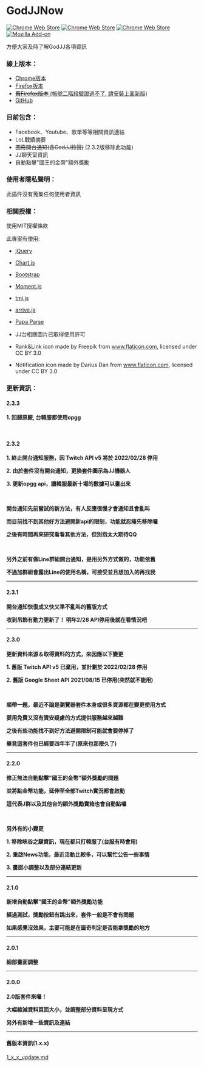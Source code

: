 # GodJJNow 
[![Chrome Web Store](https://img.shields.io/chrome-web-store/v/blinlknnpdpmchjdimpiiinbamgbnbmd)](https://chrome.google.com/webstore/detail/godjj-now/blinlknnpdpmchjdimpiiinbamgbnbmd?hl=zh-TW) 
[![Chrome Web Store](https://img.shields.io/chrome-web-store/users/blinlknnpdpmchjdimpiiinbamgbnbmd)]() 
[![Chrome Web Store](https://img.shields.io/chrome-web-store/stars/blinlknnpdpmchjdimpiiinbamgbnbmd?label=chrome%20web%20store)]() 
[![Mozilla Add-on](https://img.shields.io/amo/v/godjj-now-for-firefox)](https://addons.mozilla.org/zh-TW/firefox/addon/godjj-now-for-firefox/)


方便大家及時了解GodJJ各項資訊

### 線上版本：
- [Chrome版本](https://chrome.google.com/webstore/detail/godjj-now/blinlknnpdpmchjdimpiiinbamgbnbmd)
- [Firefox版本](https://addons.mozilla.org/zh-TW/firefox/addon/godjj-now-for-firefox/)
- [~~舊Firefox版本~~ (帳號二階段驗證過不了, 請安裝上面新版)](https://addons.mozilla.org/en-US/firefox/addon/godjj-now/)
- [GitHub](https://github.com/kakapontw/GodJJNow)

### 目前包含：
- Facebook、Youtube、歌單等等相關資訊連結
- LoL戰績摘要
- ~~圖奇開台通知(含GodJJ鈴聲)~~ (2.3.2版移除此功能)
- JJ聊天室資訊
- 自動點擊"國王的金幣"額外獎勵

### 使用者隱私聲明：
此插件沒有蒐集任何使用者資訊

### 相關授權：
使用MIT授權條款

此專案有使用:
* [jQuery](https://jquery.com/)
* [Chart.js](http://www.chartjs.org/)
* [Bootstrap](https://getbootstrap.com/)
* [Moment.js](https://momentjs.com/)
* [tmi.js](https://www.tmijs.org/)
* [arrive.js](https://github.com/uzairfarooq/arrive)
* [Papa Parse](https://www.papaparse.com/)

* JJ台相關圖片已取得使用許可
* Rank&Link icon made by Freepik from www.flaticon.com, licensed under CC BY 3.0
* Notification icon made by Darius Dan from www.flaticon.com, licensed under CC BY 3.0

### 更新資訊：
<h4>2.3.3</h4>
<p><strong>1. 回歸原廠, 台韓服都使用opgg</strong></p>
<br>
<h4>2.3.2</h4>
<p><strong>1. 終止開台通知服務，因 Twitch API v5 將於 2022/02/28 停用</strong></p>
<p><strong>2. 由於套件沒有開台通知，更換套件圖示為JJ機器人</strong></p>
<p><strong>3. 更新opgg api，讓韓服最新十場的數據可以畫出來</strong></p>
<br>
<p><strong>開台通知先前嘗試的新方法，有人反應很慢才會通知且會亂叫</strong></p>
<p><strong>而目前找不到其他好方法避開新api的限制，功能就忍痛先移除囉</strong></p>
<p><strong>之後有時間再來研究看看其他方法，但別抱太大期待QQ</strong></p>
<br>
<p><strong>另外之前有做Line群組開台通知，是用另外方式做的，功能依舊</strong></p>
<p><strong>不過加群組會露出Line的使用名稱，可接受並且想加入的再找我</strong></p>
<hr>
<h4>2.3.1</h4>
<p><strong>開台通知恢復成又快又準不亂叫的舊版方式</strong></p>
<p><strong>收到吊飾有動力更新了！ 明年2/28 API停用後就在看情況吧</strong></p>
<hr>
<h4>2.3.0</h4>
<p><strong>更新資料來源＆取得資料的方式，來因應以下變更</strong></p>
<p><strong>1. 舊版 Twitch API v5 已棄用，並計劃於 2022/02/28 停用</strong></p>
<p><strong>2. 舊版 Google Sheet API 2021/08/15 已停用(突然就不能用)</strong></p>
<br>
<p><strong>順帶一題，最近不論是瀏覽器套件本身或很多資源都在變更使用方式</strong></p>
<p><strong>要用免費又沒有資安疑慮的方式提供服務越來越難</strong></p>
<p><strong>之後有些功能找不到好方法避開限制可能就會要停掉了</strong></p>
<p><strong>畢竟這套件也已經要四年半了(原來也那麼久了)</strong></p>
<hr>
<h4>2.2.0</h4>
<p><strong>修正無法自動點擊"國王的金幣"額外獎勵的問題</strong></p>
<p><strong>並將點金幣功能，延伸至全部Twitch實況都會啟動</strong></p>
<p><strong>這代表J群以及其他台的額外獎勵寶箱也會自動點囉</strong></p>
<br>
<p><strong>另外有的小變更</strong></p>
<p><strong>1. 移除峽谷之巔資訊，現在都只打韓服了(台服有時會用)</strong></p>
<p><strong>2. 重啟News功能，最近活動比較多，可以幫忙公告一些事情</strong></p>
<p><strong>3. 畫面小調整以及部分連結更新</strong></p>
<hr>
<h4>2.1.0</h4>
<p><strong>新增自動點擊"國王的金幣"額外獎勵功能</strong></p>
<p><strong>經過測試，獎勵按鈕有跳出來，套件一般是不會有問題</strong></p>
<p><strong>如果感覺沒效果，主要可能是在圖奇判定是否能拿獎勵的地方</strong></p>
<hr>
<h4>2.0.1</h4>
<p><strong>細部畫面調整</strong></p>
<hr>
<h4>2.0.0</h4>
<p><strong>2.0版套件來囉！</strong></p>
<p><strong>大幅縮減資料頁面大小，並調整部分資料呈現方式</strong></p>
<p><strong>另外有新增一些資訊及連結</strong></p>
<hr>
<h4>舊版本資訊(1.x.x)</h4>

[1_x_x_update.md](./1_x_x_update.md)